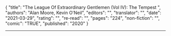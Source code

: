 {
"title": "The League Of Extraordinary Gentlemen (Vol IV): The Tempest ",
"authors": "Alan Moore, Kevin O'Neil",
"editors": "",
"translator": "",
"date": "2021-03-29",
"rating": "",
"re-read": "",
"pages": "224",
"non-fiction": "",
"comic": "TRUE",
"published": "2020"
}

---
